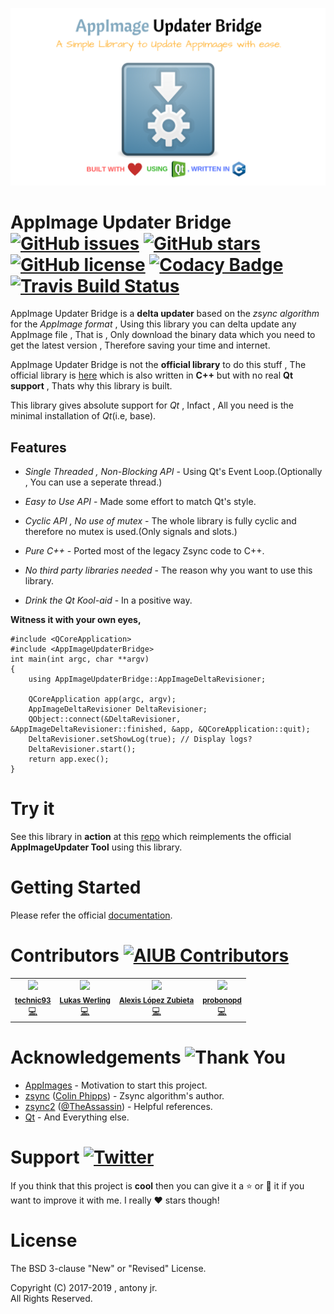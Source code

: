 <p align="center">
  <img src=".img/poster.png" height="auto" width=auto alt="AppImageUpdaterBridge Poster">  <br>
</p>


# AppImage Updater Bridge [![GitHub issues](https://img.shields.io/github/issues/antony-jr/AppImageUpdaterBridge.svg?style=flat-square)](https://github.com/antony-jr/AppImageUpdaterBridge/issues) [![GitHub stars](https://img.shields.io/github/stars/antony-jr/AppImageUpdaterBridge.svg?style=flat-square)](https://github.com/antony-jr/AppImageUpdaterBridge/stargazers) [![GitHub license](https://img.shields.io/github/license/antony-jr/AppImageUpdaterBridge.svg?style=flat-square)](https://github.com/antony-jr/AppImageUpdaterBridge/blob/master/LICENSE) [![Codacy Badge](https://api.codacy.com/project/badge/Grade/8ec8eac35a304883829b785d298b6fa6)](https://www.codacy.com/app/antony-jr/AppImageUpdaterBridge?utm_source=github.com&amp;utm_medium=referral&amp;utm_content=antony-jr/AppImageUpdaterBridge&amp;utm_campaign=Badge_Grade) [![Travis Build Status](https://api.travis-ci.org/antony-jr/AppImageUpdaterBridge.svg?branch=master)](https://travis-ci.org/antony-jr/AppImageUpdaterBridge)


AppImage Updater Bridge is a **delta updater** based on the *zsync algorithm* for the *AppImage format* , Using this library you can 
delta update any AppImage file , That is , Only download the binary data which you need to get the latest version , 
Therefore saving your time and internet.

AppImage Updater Bridge is not the **official library** to do this stuff , The official library is [here](https://github.com/AppImage/AppImageUpdate) which is also written in **C++** but with no real **Qt support** , Thats why this library is built.

This library gives absolute support for *Qt* , Infact , All you need is the minimal installation of *Qt*(i.e, base).


## Features

* *Single Threaded , Non-Blocking API* - Using Qt's Event Loop.(Optionally , You can use a seperate thread.)

* *Easy to Use API* - Made some effort to match Qt's style.

* *Cyclic API , No use of mutex* - The whole library is fully cyclic and therefore no mutex is used.(Only signals and slots.)

* *Pure C++* - Ported most of the legacy Zsync code to C++.

* *No third party libraries needed* - The reason why you want to use this library.

* *Drink the Qt Kool-aid* - In a positive way.


**Witness it with your own eyes,**

```
#include <QCoreApplication>
#include <AppImageUpdaterBridge>
int main(int argc, char **argv)
{
    using AppImageUpdaterBridge::AppImageDeltaRevisioner;

    QCoreApplication app(argc, argv);
    AppImageDeltaRevisioner DeltaRevisioner;
    QObject::connect(&DeltaRevisioner, &AppImageDeltaRevisioner::finished, &app, &QCoreApplication::quit);
    DeltaRevisioner.setShowLog(true); // Display logs?
    DeltaRevisioner.start();
    return app.exec();
}
```


# Try it

See this library in **action** at this [repo](https://github.com/antony-jr/AppImageUpdater) which reimplements the official **AppImageUpdater Tool** using this library.



# Getting Started

Please refer the official [documentation](https://antony-jr.github.io/AppImageUpdaterBridge).

# Contributors [![AIUB Contributors](https://img.shields.io/github/contributors/antony-jr/AppImageUpdaterBridge.svg)](https://github.com/antony-jr/AppImageUpdaterBridge/graphs/contributors)



<table>
    <tr align="center">
        <td>
            <img src="https://avatars2.githubusercontent.com/u/1092613?v=4" width="100px"><br>
            <sub>
                <strong>
                    <a href="https://github.com/technic">technic93</a>
                </strong>
            </sub><br>
            <a href="https://github.com/antony-jr/AppImageUpdaterBridge/commits?author=technic">💻</a>
      </td>
      <td>
            <img src="https://avatars3.githubusercontent.com/u/516527?v=4" width="100px"><br>
            <sub>
                <strong>
                    <a href="https://github.com/lluchs">Lukas Werling</a>
                </strong>
            </sub><br>
            <a href="https://github.com/antony-jr/AppImageUpdaterBridge/commits?author=lluchs">💻</a>
      </td>
      <td>
            <img src="https://avatars1.githubusercontent.com/u/1138094?v=4" width="100px"><br>
            <sub>
                <strong>
                    <a href="https://github.com/azubieta">Alexis López Zubieta</a>
                </strong>
            </sub><br>
            <a href="https://github.com/antony-jr/AppImageUpdaterBridge/commits?author=azubieta">💻</a>
      </td>
      <td>
            <img src="https://avatars3.githubusercontent.com/u/2480569?v=4" width="100px"><br>
            <sub>
                <strong>
                    <a href="https://github.com/probonopd">probonopd</a>
                </strong>
            </sub><br>
            <a href="https://github.com/antony-jr/AppImageUpdaterBridge/commits?author=probonopd">💻</a>
      </td>
    </tr>
</table>


# Acknowledgements ![Thank You](https://img.shields.io/badge/Always-Say%20Thank%20You!-blue.svg?style=flat-square)

* [AppImages](https://github.com/AppImage) - Motivation to start this project.
* [zsync](https://github.com/cph6/zsync) ([Colin Phipps](https://github.com/cph6)) - Zsync algorithm's author.
* [zsync2](https://github.com/AppImage/zsync2) ([@TheAssassin](https://github.com/TheAssassin)) - Helpful references.
* [Qt](https://github.com/qt) - And Everything else.


# Support [![Twitter](https://img.shields.io/twitter/url/https/github.com/antony-jr/AppImageUpdaterBridge.svg?style=social)](https://twitter.com/intent/tweet?text=Checkout%20%23AppImage%20Updater%20Bridge%20at%20https%3A%2F%2Fgithub.com%2Fantony-jr%2FAppImageUpdaterBridge)

If you think that this project is **cool** then you can give it a :star: or :fork_and_knife: it if you want to improve it with me. I really :heart: stars though!   

# License

The BSD 3-clause "New" or "Revised" License.

Copyright (C) 2017-2019 , antony jr.   
All Rights Reserved.
